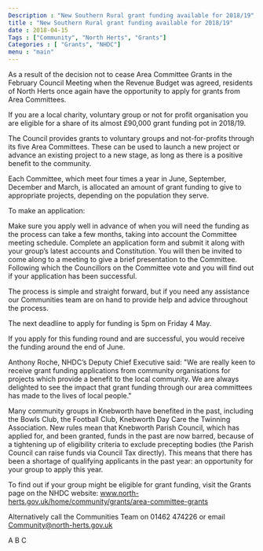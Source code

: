 ```yaml
---
Description : "New Southern Rural grant funding available for 2018/19"
title : "New Southern Rural grant funding available for 2018/19"
date : 2018-04-15
Tags : ["Community", "North Herts", "Grants"]
Categories : [ "Grants", "NHDC"]
menu : "main"
---
```


As a result of the decision not to cease Area Committee Grants in the February Council Meeting when the Revenue Budget was agreed, residents of North Herts once again have the opportunity to apply for grants from Area Committees.

If you are a local charity, voluntary group or not for profit organisation you are eligible for a share of its almost £90,000 grant funding pot in 2018/19.

The Council provides grants to voluntary groups and not-for-profits through its five Area Committees. These can be used to launch a new project or advance an existing project to a new stage, as long as there is a positive benefit to the community.

Each Committee, which meet four times a year in June, September, December and March, is allocated an amount of grant funding to give to appropriate projects, depending on the population they serve.

To make an application:

Make sure you apply well in advance of when you will need the funding as the process can take a few months, taking into account the Committee meeting schedule.
Complete an application form and submit it along with your group’s latest accounts and Constitution.
You will then be invited to come along to a meeting to give a brief presentation to the Committee. Following which the Councillors on the Committee vote and you will find out if your application has been successful.

The process is simple and straight forward, but if you need any assistance our Communities team are on hand to provide help and advice throughout the process.

The next deadline to apply for funding is 5pm on Friday 4 May.

If you apply for this funding round and are successful, you would receive the funding around the end of June.

Anthony Roche, NHDC’s Deputy Chief Executive said: "We are really keen to receive grant funding applications from community organisations for projects which provide a benefit to the local community. We are always delighted to see the impact that grant funding through our area committees has made to the lives of local people."

Many community groups in Knebworth have benefited in the past, including the Bowls Club, the Football Club, Knebworth Day Care the Twinning Association. New rules mean that Knebworth Parish Council, which has applied for, and been granted, funds in the past are now barred, because of a tightening up of eligibility criteria to exclude precepting bodies (the Parish Council can raise funds via Council Tax directly). This means that there has been a shortage of qualifying applicants in the past year: an opportunity for your group to apply this year.

To find out if your group might be eligible for grant funding, visit the Grants page on the NHDC website: www.north-herts.gov.uk/home/community/grants/area-committee-grants

Alternatively call the Communities Team on 01462 474226 or email Community@north-herts.gov.uk






A	B	C
